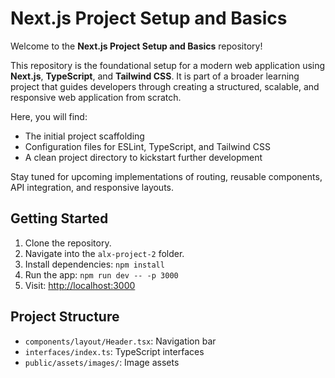 # Next.js Project Setup and Basics

Welcome to the **Next.js Project Setup and Basics** repository!

This repository is the foundational setup for a modern web application using **Next.js**, **TypeScript**, and **Tailwind CSS**. It is part of a broader learning project that guides developers through creating a structured, scalable, and responsive web application from scratch.

Here, you will find:
- The initial project scaffolding
- Configuration files for ESLint, TypeScript, and Tailwind CSS
- A clean project directory to kickstart further development

Stay tuned for upcoming implementations of routing, reusable components, API integration, and responsive layouts.

## Getting Started

1. Clone the repository.
2. Navigate into the `alx-project-2` folder.
3. Install dependencies: `npm install`
4. Run the app: `npm run dev -- -p 3000`
5. Visit: [http://localhost:3000](http://localhost:3000)

## Project Structure

- `components/layout/Header.tsx`: Navigation bar
- `interfaces/index.ts`: TypeScript interfaces
- `public/assets/images/`: Image assets
